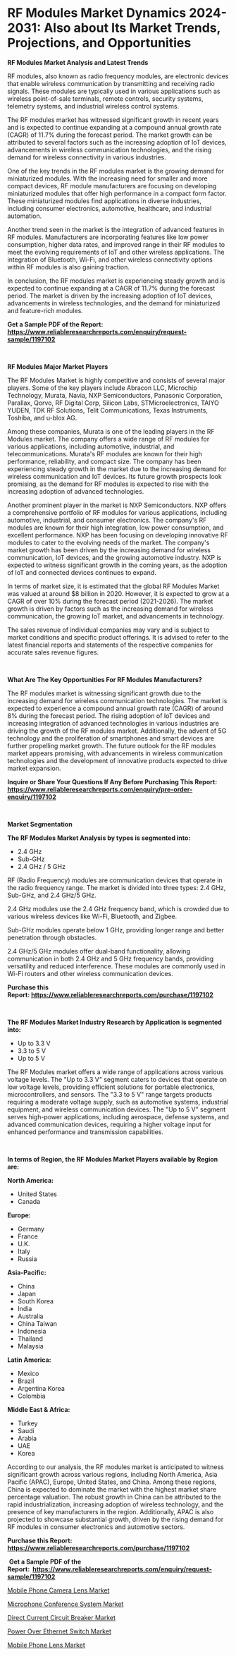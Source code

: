 <p><h1>RF Modules Market Dynamics 2024-2031: Also about Its Market Trends, Projections, and Opportunities</h1></p><p><strong>RF Modules Market Analysis and Latest Trends</strong></p>
<p><p>RF modules, also known as radio frequency modules, are electronic devices that enable wireless communication by transmitting and receiving radio signals. These modules are typically used in various applications such as wireless point-of-sale terminals, remote controls, security systems, telemetry systems, and industrial wireless control systems.</p><p>The RF modules market has witnessed significant growth in recent years and is expected to continue expanding at a compound annual growth rate (CAGR) of 11.7% during the forecast period. The market growth can be attributed to several factors such as the increasing adoption of IoT devices, advancements in wireless communication technologies, and the rising demand for wireless connectivity in various industries.</p><p>One of the key trends in the RF modules market is the growing demand for miniaturized modules. With the increasing need for smaller and more compact devices, RF module manufacturers are focusing on developing miniaturized modules that offer high performance in a compact form factor. These miniaturized modules find applications in diverse industries, including consumer electronics, automotive, healthcare, and industrial automation.</p><p>Another trend seen in the market is the integration of advanced features in RF modules. Manufacturers are incorporating features like low power consumption, higher data rates, and improved range in their RF modules to meet the evolving requirements of IoT and other wireless applications. The integration of Bluetooth, Wi-Fi, and other wireless connectivity options within RF modules is also gaining traction.</p><p>In conclusion, the RF modules market is experiencing steady growth and is expected to continue expanding at a CAGR of 11.7% during the forecast period. The market is driven by the increasing adoption of IoT devices, advancements in wireless technologies, and the demand for miniaturized and feature-rich modules.</p></p>
<p><strong>Get a Sample PDF of the Report:&nbsp; <a href="https://www.reliableresearchreports.com/enquiry/request-sample/1197102">https://www.reliableresearchreports.com/enquiry/request-sample/1197102</a></strong></p>
<p>&nbsp;</p>
<p><strong>RF Modules Major Market Players</strong></p>
<p><p>The RF Modules Market is highly competitive and consists of several major players. Some of the key players include Abracon LLC, Microchip Technology, Murata, Navia, NXP Semiconductors, Panasonic Corporation, Parallax, Qorvo, RF Digital Corp, Silicon Labs, STMicroelectronics, TAIYO YUDEN, TDK RF Solutions, Telit Communications, Texas Instruments, Toshiba, and u-blox AG.</p><p>Among these companies, Murata is one of the leading players in the RF Modules market. The company offers a wide range of RF modules for various applications, including automotive, industrial, and telecommunications. Murata's RF modules are known for their high performance, reliability, and compact size. The company has been experiencing steady growth in the market due to the increasing demand for wireless communication and IoT devices. Its future growth prospects look promising, as the demand for RF modules is expected to rise with the increasing adoption of advanced technologies.</p><p>Another prominent player in the market is NXP Semiconductors. NXP offers a comprehensive portfolio of RF modules for various applications, including automotive, industrial, and consumer electronics. The company's RF modules are known for their high integration, low power consumption, and excellent performance. NXP has been focusing on developing innovative RF modules to cater to the evolving needs of the market. The company's market growth has been driven by the increasing demand for wireless communication, IoT devices, and the growing automotive industry. NXP is expected to witness significant growth in the coming years, as the adoption of IoT and connected devices continues to expand.</p><p>In terms of market size, it is estimated that the global RF Modules Market was valued at around $8 billion in 2020. However, it is expected to grow at a CAGR of over 10% during the forecast period (2021-2026). The market growth is driven by factors such as the increasing demand for wireless communication, the growing IoT market, and advancements in technology.</p><p>The sales revenue of individual companies may vary and is subject to market conditions and specific product offerings. It is advised to refer to the latest financial reports and statements of the respective companies for accurate sales revenue figures.</p></p>
<p>&nbsp;</p>
<p><strong>What Are The Key Opportunities For RF Modules Manufacturers?</strong></p>
<p><p>The RF modules market is witnessing significant growth due to the increasing demand for wireless communication technologies. The market is expected to experience a compound annual growth rate (CAGR) of around 8% during the forecast period. The rising adoption of IoT devices and increasing integration of advanced technologies in various industries are driving the growth of the RF modules market. Additionally, the advent of 5G technology and the proliferation of smartphones and smart devices are further propelling market growth. The future outlook for the RF modules market appears promising, with advancements in wireless communication technologies and the development of innovative products expected to drive market expansion.</p></p>
<p><strong>Inquire or Share Your Questions If Any Before Purchasing This Report: <a href="https://www.reliableresearchreports.com/enquiry/pre-order-enquiry/1197102">https://www.reliableresearchreports.com/enquiry/pre-order-enquiry/1197102</a></strong></p>
<p>&nbsp;</p>
<p><strong>Market Segmentation</strong></p>
<p><strong>The RF Modules Market Analysis by types is segmented into:</strong></p>
<p><ul><li>2.4 GHz</li><li>Sub-GHz</li><li>2.4 GHz / 5 GHz</li></ul></p>
<p><p>RF (Radio Frequency) modules are communication devices that operate in the radio frequency range. The market is divided into three types: 2.4 GHz, Sub-GHz, and 2.4 GHz/5 GHz. </p><p>2.4 GHz modules use the 2.4 GHz frequency band, which is crowded due to various wireless devices like Wi-Fi, Bluetooth, and Zigbee. </p><p>Sub-GHz modules operate below 1 GHz, providing longer range and better penetration through obstacles.</p><p>2.4 GHz/5 GHz modules offer dual-band functionality, allowing communication in both 2.4 GHz and 5 GHz frequency bands, providing versatility and reduced interference. These modules are commonly used in Wi-Fi routers and other wireless communication devices.</p></p>
<p><strong>Purchase this Report:&nbsp;<a href="https://www.reliableresearchreports.com/purchase/1197102">https://www.reliableresearchreports.com/purchase/1197102</a></strong></p>
<p>&nbsp;</p>
<p><strong>The RF Modules Market Industry Research by Application is segmented into:</strong></p>
<p><ul><li>Up to 3.3 V</li><li>3.3 to 5 V</li><li>Up to 5 V</li></ul></p>
<p><p>The RF Modules market offers a wide range of applications across various voltage levels. The "Up to 3.3 V" segment caters to devices that operate on low voltage levels, providing efficient solutions for portable electronics, microcontrollers, and sensors. The "3.3 to 5 V" range targets products requiring a moderate voltage supply, such as automotive systems, industrial equipment, and wireless communication devices. The "Up to 5 V" segment serves high-power applications, including aerospace, defense systems, and advanced communication devices, requiring a higher voltage input for enhanced performance and transmission capabilities.</p></p>
<p>&nbsp;</p>
<p><strong>In terms of Region, the RF Modules Market Players available by Region are:</strong></p>
<p>
    <p> <strong> North America: </strong>
        <ul>
            <li>United States</li>
            <li>Canada</li>
        </ul>
        </p> 
    <p> <strong> Europe: </strong>
        <ul>
            <li>Germany</li>
            <li>France</li>
            <li>U.K.</li>
            <li>Italy</li>
            <li>Russia</li>
        </ul>
        </p> 
    <p> <strong> Asia-Pacific: </strong>
        <ul>
            <li>China</li>
            <li>Japan</li>
            <li>South Korea</li>
            <li>India</li>
            <li>Australia</li>
            <li>China Taiwan</li>
            <li>Indonesia</li>
            <li>Thailand</li>
            <li>Malaysia</li>
        </ul>
        </p> 
    <p> <strong> Latin America: </strong>
        <ul>
            <li>Mexico</li>
            <li>Brazil</li>
            <li>Argentina Korea</li>
            <li>Colombia</li>
        </ul>
        </p> 
    <p> <strong> Middle East & Africa: </strong>
        <ul>
            <li>Turkey</li>
            <li>Saudi</li>
            <li>Arabia</li>
            <li>UAE</li>
            <li>Korea</li>
        </ul>
    </p>
    </p>
<p><p>According to our analysis, the RF modules market is anticipated to witness significant growth across various regions, including North America, Asia Pacific (APAC), Europe, United States, and China. Among these regions, China is expected to dominate the market with the highest market share percentage valuation. The robust growth in China can be attributed to the rapid industrialization, increasing adoption of wireless technology, and the presence of key manufacturers in the region. Additionally, APAC is also projected to showcase substantial growth, driven by the rising demand for RF modules in consumer electronics and automotive sectors.</p></p>
<p><strong>Purchase this Report: <a href="https://www.reliableresearchreports.com/purchase/1197102">https://www.reliableresearchreports.com/purchase/1197102</a></strong></p>
<p>&nbsp;<strong>Get a Sample PDF of the Report:&nbsp;&nbsp;<a href="https://www.reliableresearchreports.com/enquiry/request-sample/1197102">https://www.reliableresearchreports.com/enquiry/request-sample/1197102</a></strong></p>
<p><strong></strong></p>
<p><p><a href="https://github.com/dzharov81/Market-Research-Report-List-2/blob/main/mobile-phone-camera-lens-market.md">Mobile Phone Camera Lens Market</a></p><p><a href="https://github.com/gshchiplitsov/Market-Research-Report-List-2/blob/main/microphone-conference-system-market.md">Microphone Conference System Market</a></p><p><a href="https://github.com/ambrozg/Market-Research-Report-List-2/blob/main/direct-current-circuit-breaker-market.md">Direct Current Circuit Breaker Market</a></p><p><a href="https://github.com/deliacustodio40/Market-Research-Report-List-2/blob/main/power-over-ethernet-switch-market.md">Power Over Ethernet Switch Market</a></p><p><a href="https://github.com/scarol104/Market-Research-Report-List-2/blob/main/mobile-phone-lens-market.md">Mobile Phone Lens Market</a></p></p>